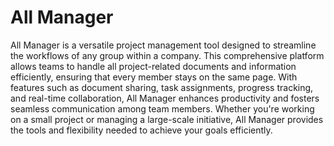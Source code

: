 # All Manager
All Manager is a versatile project management tool designed to streamline the workflows of any group within a company. This comprehensive platform allows teams to handle all project-related documents and information efficiently, ensuring that every member stays on the same page. With features such as document sharing, task assignments, progress tracking, and real-time collaboration, All Manager enhances productivity and fosters seamless communication among team members. Whether you're working on a small project or managing a large-scale initiative, All Manager provides the tools and flexibility needed to achieve your goals efficiently.